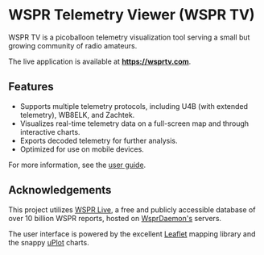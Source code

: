 # WSPR Telemetry Viewer (WSPR TV)
WSPR TV is a picoballoon telemetry visualization tool serving a small but growing community of radio amateurs.

The live application is available at **https://wsprtv.com**.

## Features
- Supports multiple telemetry protocols, including U4B (with extended telemetry), WB8ELK, and Zachtek.
- Visualizes real-time telemetry data on a full-screen map and through interactive charts.
- Exports decoded telemetry for further analysis.
- Optimized for use on mobile devices.
  
For more information, see the [user guide](https://wsprtv.com/docs/user_guide.html).

## Acknowledgements
This project utilizes [WSPR Live](https://wspr.live), a free and publicly accessible database of over 10 billion
WSPR reports, hosted on [WsprDaemon's](http://wsprdaemon.org) servers.

The user interface is powered by the excellent [Leaflet](https://leafletjs.com) mapping library and the snappy
[uPlot](https://github.com/leeoniya/uPlot) charts.
